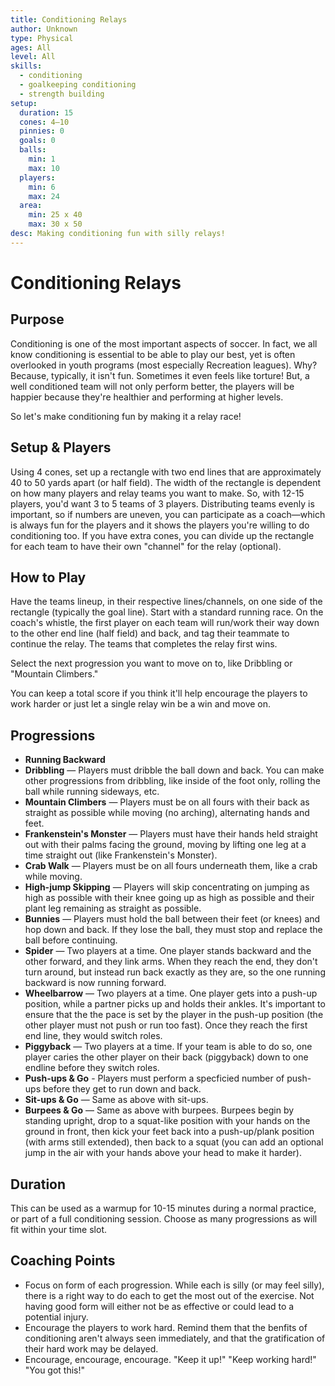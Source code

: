 ```yaml
---
title: Conditioning Relays
author: Unknown
type: Physical
ages: All
level: All
skills:
  - conditioning
  - goalkeeping conditioning
  - strength building
setup:
  duration: 15
  cones: 4–10
  pinnies: 0
  goals: 0
  balls:
    min: 1
    max: 10
  players:
    min: 6
    max: 24
  area:
    min: 25 x 40
    max: 30 x 50
desc: Making conditioning fun with silly relays!
---
```


# Conditioning Relays

## Purpose

Conditioning is one of the most important aspects of soccer. In fact, we all know conditioning is essential to be able to play our best, yet is often overlooked in youth programs (most especially Recreation leagues). Why? Because, typically, it isn't fun. Sometimes it even feels like torture! But, a well conditioned team will not only perform better, the players will be happier because they're healthier and performing at higher levels.

So let's make conditioning fun by making it a relay race!

## Setup & Players

Using 4 cones, set up a rectangle with two end lines that are approximately 40 to 50 yards apart (or half field). The width of the rectangle is dependent on how many players and relay teams you want to make. So, with 12-15 players, you'd want 3 to 5 teams of 3 players. Distributing teams evenly is important, so if numbers are uneven, you can participate as a coach—which is always fun for the players and it shows the players you're willing to do conditioning too. If you have extra cones, you can divide up the rectangle for each team to have their own "channel" for the relay (optional).

## How to Play

Have the teams lineup, in their respective lines/channels, on one side of the rectangle (typically the goal line). Start with a standard running race. On the coach's whistle, the first player on each team will run/work their way down to the other end line (half field) and back, and tag their teammate to continue the relay. The teams that completes the relay first wins.

Select the next progression you want to move on to, like Dribbling or "Mountain Climbers."

You can keep a total score if you think it'll help encourage the players to work harder or just let a single relay win be a win and move on.

## Progressions

- **Running Backward**
- **Dribbling** — Players must dribble the ball down and back. You can make other progressions from dribbling, like inside of the foot only, rolling the ball while running sideways, etc.
- **Mountain Climbers** — Players must be on all fours with their back as straight as possible while moving (no arching), alternating hands and feet.
- **Frankenstein's Monster** — Players must have their hands held straight out with their palms facing the ground, moving by lifting one leg at a time straight out (like Frankenstein's Monster).
- **Crab Walk** — Players must be on all fours underneath them, like a crab while moving.
- **High-jump Skipping** — Players will skip concentrating on jumping as high as possible with their knee going up as high as possible and their plant leg remaining as straight as possible.
- **Bunnies** — Players must hold the ball between their feet (or knees) and hop down and back. If they lose the ball, they must stop and replace the ball before continuing.
- **Spider** — Two players at a time. One player stands backward and the other forward, and they link arms. When they reach the end, they don't turn around, but instead run back exactly as they are, so the one running backward is now running forward.
- **Wheelbarrow** — Two players at a time. One player gets into a push-up position, while a partner picks up and holds their ankles. It's important to ensure that the the pace is set by the player in the push-up position (the other player must not push or run too fast). Once they reach the first end line, they would switch roles.
- **Piggyback** — Two players at a time. If your team is able to do so, one player caries the other player on their back (piggyback) down to one endline before they switch roles.
- **Push-ups & Go** - Players must perform a specficied number of push-ups before they get to run down and back.
- **Sit-ups & Go** — Same as above with sit-ups.
- **Burpees & Go** — Same as above with burpees. Burpees begin by standing upright, drop to a squat-like position with your hands on the ground in front, then kick your feet back into a push-up/plank position (with arms still extended), then back to a squat (you can add an optional jump in the air with your hands above your head to make it harder).

## Duration

This can be used as a warmup for 10-15 minutes during a normal practice, or part of a full conditioning session. Choose as many progressions as will fit within your time slot.

## Coaching Points

- Focus on form of each progression. While each is silly (or may feel silly), there is a right way to do each to get the most out of the exercise. Not having good form will either not be as effective or could lead to a potential injury.
- Encourage the players to work hard. Remind them that the benfits of conditioning aren't always seen immediately, and that the gratification of their hard work may be delayed.
- Encourage, encourage, encourage. "Keep it up!" "Keep working hard!" "You got this!"
